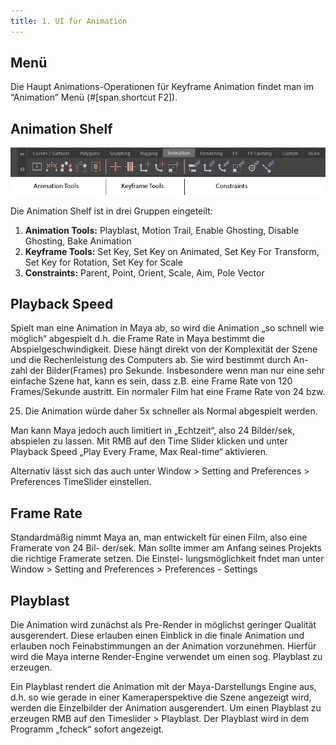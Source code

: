 ```yaml
---
title: 1. UI für Animation
---
```


## Menü

Die Haupt Animations-Operationen für Keyframe Animation findet man im “Animation” Menü (#[span.shortcut F2]).

## Animation Shelf

![Animation Shelf](/08_animation/images/00_ui/Animation_Shelf.png)

Die Animation Shelf ist in drei Gruppen eingeteilt:

1. **Animation Tools:** Playblast, Motion Trail, Enable Ghosting, Disable Ghosting, Bake Animation
2. **Keyframe Tools:** Set Key, Set Key on Animated, Set Key For Transform, Set Key for Rotation, Set Key for Scale
3. **Constraints:** Parent, Point, Orient, Scale, Aim, Pole Vector

## Playback Speed

Spielt man eine Animation in Maya ab, so wird die Animation „so schnell wie möglich“ abgespielt d.h. die Frame Rate in Maya
bestimmt die Abspielgeschwindigkeit. Diese hängt direkt von der Komplexität der Szene und die Rechenleistung des Computers
ab. Sie wird bestimmt durch An- zahl der Bilder(Frames) pro Sekunde. Insbesondere wenn man nur eine sehr einfache Szene hat,
kann es sein, dass z.B. eine Frame Rate von 120 Frames/Sekunde austritt. Ein normaler Film hat eine Frame Rate von 24 bzw.

25. Die Animation würde daher 5x schneller als Normal abgespielt werden.

Man kann Maya jedoch auch limitiert in „Echtzeit“, also 24 Bilder/sek, abspielen zu lassen. Mit RMB auf den Time Slider
klicken und unter Playback Speed „Play Every Frame, Max Real-time“ aktivieren.

Alternativ lässt sich das auch unter Window > Setting and Preferences > Preferences TimeSlider einstellen.

## Frame Rate

Standardmäßig nimmt Maya an, man entwickelt für einen Film, also eine Framerate von 24 Bil- der/sek. Man sollte immer am
Anfang seines Projekts die richtige Framerate setzen. Die Einstel- lungsmöglichkeit fndet man unter Window > Setting and
Preferences > Preferences - Settings

## Playblast

Die Animation wird zunächst als Pre-Render in möglichst geringer Qualität ausgerendert. Diese erlauben einen Einblick in
die finale Animation und erlauben noch Feinabstimmungen an der Animation vorzunehmen. Hierfür wird die Maya interne Render-Engine
verwendet um einen sog. Playblast zu erzeugen.

Ein Playblast rendert die Animation mit der Maya-Darstellungs Engine aus, d.h. so wie gerade in einer Kameraperspektive die Szene angezeigt wird, werden die Einzelbilder der Animation ausgerendert.
Um einen Playblast zu erzeugen RMB auf den Timeslider > Playblast.
Der Playblast wird in dem Programm „fcheck“ sofort angezeigt.
